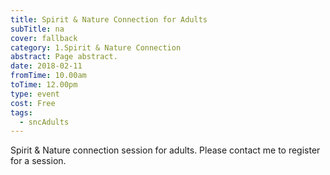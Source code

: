 ```yaml
---
title: Spirit & Nature Connection for Adults
subTitle: na
cover: fallback
category: 1.Spirit & Nature Connection
abstract: Page abstract.
date: 2018-02-11
fromTime: 10.00am
toTime: 12.00pm
type: event
cost: Free
tags:
  - sncAdults
---
```


Spirit & Nature connection session for adults. Please contact me to register for a session.


